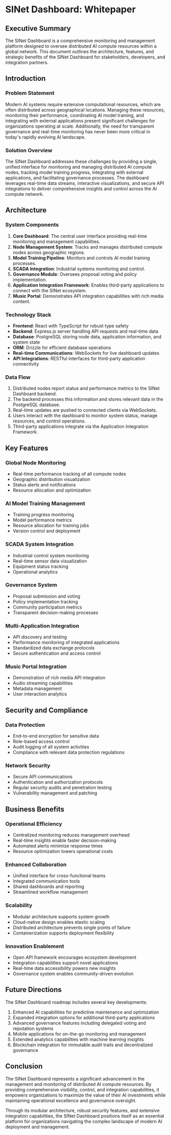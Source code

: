 # SINet Dashboard: Whitepaper

## Executive Summary

The SINet Dashboard is a comprehensive monitoring and management platform designed to oversee distributed AI compute resources within a global network. This document outlines the architecture, features, and strategic benefits of the SINet Dashboard for stakeholders, developers, and integration partners.

## Introduction

### Problem Statement

Modern AI systems require extensive computational resources, which are often distributed across geographical locations. Managing these resources, monitoring their performance, coordinating AI model training, and integrating with external applications present significant challenges for organizations operating at scale. Additionally, the need for transparent governance and real-time monitoring has never been more critical in today's rapidly evolving AI landscape.

### Solution Overview

The SINet Dashboard addresses these challenges by providing a single, unified interface for monitoring and managing distributed AI compute nodes, tracking model training progress, integrating with external applications, and facilitating governance processes. The dashboard leverages real-time data streams, interactive visualizations, and secure API integrations to deliver comprehensive insights and control across the AI compute network.

## Architecture

### System Components

1. **Core Dashboard**: The central user interface providing real-time monitoring and management capabilities.
2. **Node Management System**: Tracks and manages distributed compute nodes across geographic regions.
3. **Model Training Pipeline**: Monitors and controls AI model training processes.
4. **SCADA Integration**: Industrial systems monitoring and control.
5. **Governance Module**: Oversees proposal voting and policy implementation.
6. **Application Integration Framework**: Enables third-party applications to connect with the SINet ecosystem.
7. **Music Portal**: Demonstrates API integration capabilities with rich media content.

### Technology Stack

- **Frontend**: React with TypeScript for robust type safety
- **Backend**: Express.js server handling API requests and real-time data
- **Database**: PostgreSQL storing node data, application information, and system state
- **ORM**: Drizzle for efficient database operations
- **Real-time Communications**: WebSockets for live dashboard updates
- **API Integrations**: RESTful interfaces for third-party application connectivity

### Data Flow

1. Distributed nodes report status and performance metrics to the SINet Dashboard backend.
2. The backend processes this information and stores relevant data in the PostgreSQL database.
3. Real-time updates are pushed to connected clients via WebSockets.
4. Users interact with the dashboard to monitor system status, manage resources, and control operations.
5. Third-party applications integrate via the Application Integration Framework.

## Key Features

### Global Node Monitoring

- Real-time performance tracking of all compute nodes
- Geographic distribution visualization
- Status alerts and notifications
- Resource allocation and optimization

### AI Model Training Management

- Training progress monitoring
- Model performance metrics
- Resource allocation for training jobs
- Version control and deployment

### SCADA System Integration

- Industrial control system monitoring
- Real-time sensor data visualization
- Equipment status tracking
- Operational analytics

### Governance System

- Proposal submission and voting
- Policy implementation tracking
- Community participation metrics
- Transparent decision-making processes

### Multi-Application Integration

- API discovery and testing
- Performance monitoring of integrated applications
- Standardized data exchange protocols
- Secure authentication and access control

### Music Portal Integration

- Demonstration of rich media API integration
- Audio streaming capabilities
- Metadata management
- User interaction analytics

## Security and Compliance

### Data Protection

- End-to-end encryption for sensitive data
- Role-based access control
- Audit logging of all system activities
- Compliance with relevant data protection regulations

### Network Security

- Secure API communications
- Authentication and authorization protocols
- Regular security audits and penetration testing
- Vulnerability management and patching

## Business Benefits

### Operational Efficiency

- Centralized monitoring reduces management overhead
- Real-time insights enable faster decision-making
- Automated alerts minimize response times
- Resource optimization lowers operational costs

### Enhanced Collaboration

- Unified interface for cross-functional teams
- Integrated communication tools
- Shared dashboards and reporting
- Streamlined workflow management

### Scalability

- Modular architecture supports system growth
- Cloud-native design enables elastic scaling
- Distributed architecture prevents single points of failure
- Containerization supports deployment flexibility

### Innovation Enablement

- Open API framework encourages ecosystem development
- Integration capabilities support novel applications
- Real-time data accessibility powers new insights
- Governance system enables community-driven evolution

## Future Directions

The SINet Dashboard roadmap includes several key developments:

1. Enhanced AI capabilities for predictive maintenance and optimization
2. Expanded integration options for additional third-party applications
3. Advanced governance features including delegated voting and reputation systems
4. Mobile applications for on-the-go monitoring and management
5. Extended analytics capabilities with machine learning insights
6. Blockchain integration for immutable audit trails and decentralized governance

## Conclusion

The SINet Dashboard represents a significant advancement in the management and monitoring of distributed AI compute resources. By providing comprehensive visibility, control, and integration capabilities, it empowers organizations to maximize the value of their AI investments while maintaining operational excellence and governance oversight.

Through its modular architecture, robust security features, and extensive integration capabilities, the SINet Dashboard positions itself as an essential platform for organizations navigating the complex landscape of modern AI deployment and management.

